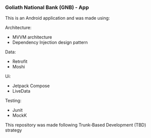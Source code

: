 ### Goliath National Bank (GNB) - App

This is an Android application and was made using:

Architecture:
- MVVM architecture
- Dependency Injection design pattern

Data:
- Retrofit
- Moshi

Ui:
- Jetpack Compose
- LiveData

Testing:
- Junit
- MockK

This repository was made following Trunk-Based Development (TBD) strategy 